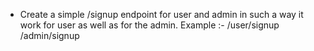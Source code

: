 - Create a simple /signup endpoint for user and admin in such a way it work for user as well as for the admin. 
Example :- /user/signup 
		/admin/signup